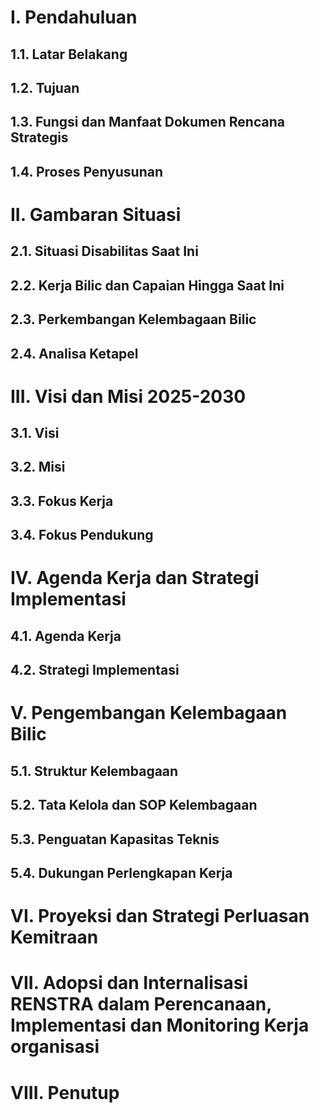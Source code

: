 # I. Pendahuluan

## 1.1. Latar Belakang

## 1.2. Tujuan

## 1.3. Fungsi dan Manfaat Dokumen Rencana Strategis

## 1.4. Proses Penyusunan


# II. Gambaran Situasi

## 2.1. Situasi Disabilitas Saat Ini

## 2.2. Kerja Bilic dan Capaian Hingga Saat Ini

## 2.3. Perkembangan Kelembagaan Bilic

## 2.4. Analisa Ketapel


# III. Visi dan Misi 2025-2030

## 3.1. Visi

## 3.2. Misi

## 3.3. Fokus Kerja

## 3.4. Fokus Pendukung

# IV. Agenda Kerja dan Strategi Implementasi

## 4.1. Agenda Kerja

## 4.2. Strategi Implementasi

# V. Pengembangan Kelembagaan Bilic

## 5.1. Struktur Kelembagaan
    
## 5.2. Tata Kelola dan SOP Kelembagaan
    
## 5.3. Penguatan Kapasitas Teknis
    
## 5.4. Dukungan Perlengkapan Kerja
    
# VI. Proyeksi dan Strategi Perluasan Kemitraan

# VII. Adopsi dan Internalisasi RENSTRA dalam Perencanaan, Implementasi dan Monitoring Kerja organisasi

# VIII. Penutup
<!--stackedit_data:
eyJoaXN0b3J5IjpbMjU5MDQ0MTE5XX0=
-->